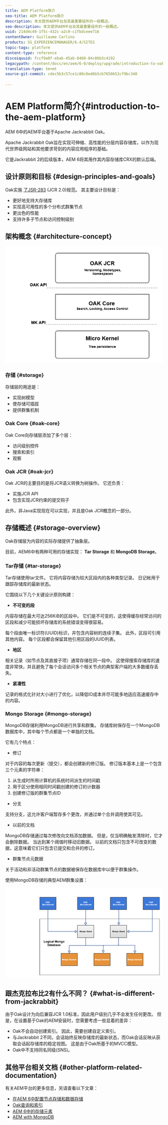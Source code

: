 ```yaml
---
title: AEM Platform简介
seo-title: AEM Platform简介
description: 本文提供AEM平台及其最重要组件的一般概述。
seo-description: 本文提供AEM平台及其最重要组件的一般概述。
uuid: 214d4c49-1f5c-432c-a2c0-c1fbdceee716
contentOwner: Guillaume Carlino
products: SG_EXPERIENCEMANAGER/6.4/SITES
topic-tags: platform
content-type: reference
discoiquuid: fccf9a0f-ebab-45ab-8460-84c86b3c4192
legacypath: /content/docs/en/aem/6-0/deploy/upgrade/introduction-to-oak
translation-type: tm+mt
source-git-commit: cdec5b3c57ce1c80c0ed6b5cb7650b52cf9bc340

---
```



# AEM Platform简介{#introduction-to-the-aem-platform}

AEM 6中的AEM平台基于Apache Jackrabbit Oak。

Apache Jackrabbit Oak旨在实现可伸缩、高性能的分层内容存储库，以作为现代世界级网站和其他要求苛刻的内容应用程序的基础。

它是Jackrabbit 2的后续版本，AEM 6将其用作其内容存储库CRX的默认后端。

## 设计原则和目标 {#design-principles-and-goals}

Oak实施 [了JSR-283](https://www.day.com/day/en/products/jcr/jsr-283.html) (JCR 2.0)规范。 其主要设计目标是：

* 更好地支持大存储库
* 实现高可用性的多个分布式群集节点
* 更出色的性能
* 支持许多子节点和访问控制级别

## 架构概念 {#architecture-concept}

![chlimage_1-84](assets/chlimage_1-84.png)

### 存储 {#storage}

存储层的用途是：

* 实现树模型
* 使存储可插拔
* 提供群集机制

### Oak Core {#oak-core}

Oak Core向存储层添加了多个层：

* 访问级别控件
* 搜索和索引
* 观察

### Oak JCR {#oak-jcr}

Oak JCR的主要目的是将JCR语义转换为树操作。 它还负责：

* 实施JCR API
* 包含实现JCR约束的提交钩子

此外，非Java实现现在可以实现，并且是Oak JCR概念的一部分。

## 存储概述 {#storage-overview}

Oak存储层为内容的实际存储提供了抽象层。

目前，AEM6中有两种可用的存储实现： **Tar Storage** 和 **MongoDB Storage**。

### Tar存储 {#tar-storage}

Tar存储使用tar文件。 它将内容存储为较大区段内的各种类型记录。 日记帐用于跟踪存储库的最新状态。

它围绕以下几个关键设计原则构建：

* **不可变的段**

内容存储在最大可达256KiB的区段中。 它们是不可变的，这使得缓存经常访问的区段和减少可能损坏存储库的系统错误变得很容易。

每个段由唯一标识符(UUID)标识，并包含内容树的连续子集。 此外，区段可引用其他内容。 每个区段都会保留其他引用区段的UUID列表。

* **地区**

相关记录（如节点及其直接子项）通常存储在同一段中。 这使得搜索存储库的速度非常快，并且避免了每个会话访问多个相关节点的典型客户端的大多数缓存丢失。

* **紧凑性**

记录的格式化针对大小进行了优化，以降低IO成本并尽可能多地适应高速缓存中的内容。

### Mongo Storage {#mongo-storage}

MongoDB存储利用MongoDB进行共享和群集。 存储库树保存在一个MongoDB数据库中，其中每个节点都是一个单独的文档。

它有几个特点：

* 修订

对于内容的每次更新（提交），都会创建新的修订版。 修订版本基本上是一个包含三个元素的字符串：

1. 从生成时所用计算机的系统时间派生的时间戳
1. 用于区分使用相同时间戳创建的修订的计数器
1. 创建修订版的群集节点ID

* 分支

支持分支，这允许客户端暂存多个更改，并通过单个合并调用使其可见。

* 以前的文档

MongoDB存储通过每次修改向文档添加数据。 但是，仅当明确触发清除时，它才会删除数据。 当达到某个阈值时移动旧数据。 以前的文档只包含不可改变的数据，这意味着它们只包含已提交和合并的修订。

* 群集节点元数据

关于活动和非活动群集节点的数据被保存在数据库中以便于群集操作。

使用MongoDB存储的典型AEM群集设置：

![chlimage_1-85](assets/chlimage_1-85.png)

## 跟杰克拉布比2有什么不同？ {#what-is-different-from-jackrabbit}

由于Oak设计为向后兼容JCR 1.0标准，因此用户级别几乎不会发生任何更改。 但是，在设置基于Oak的AEM安装时，您需要考虑一些显着的差异：

* Oak不会自动创建索引。 因此，需要创建自定义索引。
* 与Jackrabbit 2不同，会话始终反映存储库的最新状态，而Oak会话反映从获取会话起存储库的稳定视图。 这是由于Oak所基于的MVCC模型。
* Oak中不支持同名同级(SNS)。

## 其他平台相关文档 {#other-platform-related-documentation}

有关AEM平台的更多信息，另请查看以下文章：

* [在AEM 6中配置节点存储和数据存储](/help/sites-deploying/data-store-config.md)
* [Oak查询和索引](/help/sites-deploying/queries-and-indexing.md)
* [AEM 6中的存储元素](/help/sites-deploying/storage-elements-in-aem-6.md)
* [AEM with MongoDB](/help/sites-deploying/aem-with-mongodb.md)

